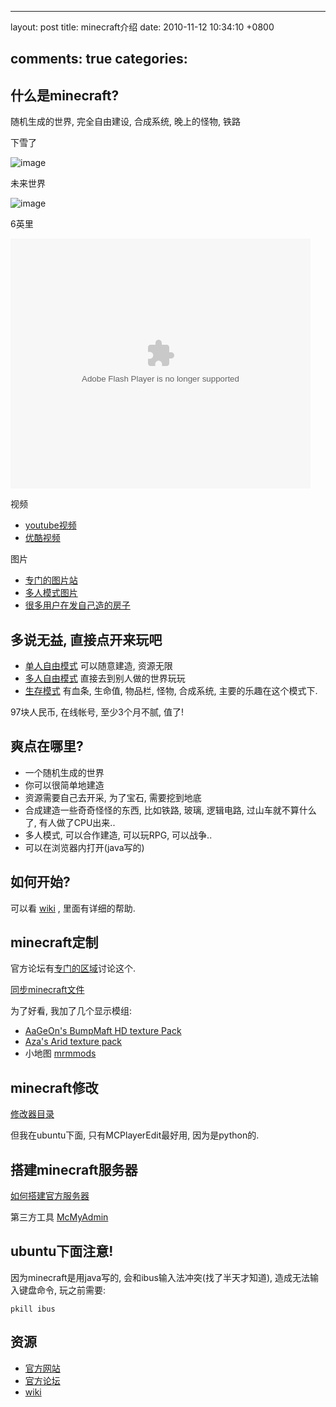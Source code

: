 
---
layout: post
title: minecraft介绍
date: 2010-11-12 10:34:10 +0800

comments: true
categories: 
---

什么是minecraft?
----------------------------

随机生成的世界, 完全自由建设, 合成系统, 晚上的怪物, 铁路

下雪了

![image](http://minecraftgallery.com/wp-content/uploads/2010/10/inceptionSnowFort-610x260.jpg)

未来世界

![image](http://minecraftgallery.com/wp-content/uploads/2010/10/FuturisticCityBiome-610x260.png)

6英里

<embed src="http://player.youku.com/player.php/sid/XMjE0NzIzNTEy/v.swf" quality="high" width="480" height="400" align="middle" allowScriptAccess="sameDomain" type="application/x-shockwave-flash"></embed>

视频

-   [youtube视频](http://www.google.com/search?q=minecraft+site:youtube.com)
-   [优酷视频](http://www.google.com/search?q=minecraft+site:youku.com)

图片

-   [专门的图片站](http://minecraftgallery.com/)
-   [多人模式图片](http://www.minecraftforum.net/viewtopic.php?f=1012&t=22626)
-   [很多用户在发自己造的房子](http://www.minecraftforum.net/viewtopic.php?f=35&t=26376)

多说无益, 直接点开来玩吧
----------------------------

- [单人自由模式](http://minecraft.net/play.jsp) 可以随意建造, 资源无限
- [多人自由模式](http://minecraft.net/servers.jsp) 直接去到别人做的世界玩玩
- [生存模式](http://minecraft.net/game/) 有血条, 生命值, 物品栏, 怪物, 合成系统, 主要的乐趣在这个模式下.

97块人民币, 在线帐号, 至少3个月不腻, 值了!

爽点在哪里?
------------------------------

-   一个随机生成的世界
-   你可以很简单地建造
-   资源需要自己去开采, 为了宝石, 需要挖到地底
-   合成建造一些奇奇怪怪的东西, 比如铁路, 玻璃, 逻辑电路, 过山车就不算什么了, 有人做了CPU出来..
-   多人模式, 可以合作建造, 可以玩RPG, 可以战争..
-   可以在浏览器内打开(java写的)

如何开始?
------------------------------

可以看 [wiki](http://minecraftwiki.net/) , 里面有详细的帮助.

minecraft定制
------------------------------
官方论坛有[专门的区域](http://www.minecraftforum.net/viewforum.php?f=25)讨论这个.

[同步minecraft文件](http://www.minecraftwiki.net/wiki/Tutorials/Saved_Data_Dropbox_Guide_Saves_Only)

为了好看, 我加了几个显示模组:

- [AaGeOn's BumpMaft HD texture Pack](http://www.minecraftforum.net/viewtopic.php?f=25&t=65936)
- [Aza's Arid texture pack](http://www.minecraftforum.net/viewtopic.php?f=25&t=64678)
- 小地图 [mrmmods](http://www.minecraftforum.net/viewtopic.php?f=25&t=64678)
    
minecraft修改
-------------

[修改器目录](http://www.minecraftwiki.net/wiki/Programs_and_Editors)

但我在ubuntu下面, 只有MCPlayerEdit最好用, 因为是python的.

搭建minecraft服务器
------------------------------

[如何搭建官方服务器](http://www.minecraftwiki.net/wiki/Server)

第三方工具 [McMyAdmin](http://minecraftwiki.net/wiki/McMyAdmin)

ubuntu下面注意!
------------------------------

因为minecraft是用java写的, 会和ibus输入法冲突(找了半天才知道),
造成无法输入键盘命令, 玩之前需要:

    pkill ibus

资源
------------------------------

- [官方网站](http://minecraft.net)
- [官方论坛](http://www.minecraftforum.net/index.php)
- [wiki](http://minecraftwiki.net/)
